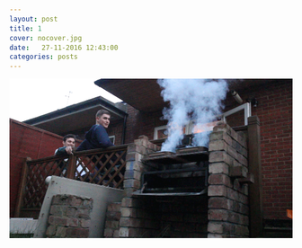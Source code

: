 ```yaml
---
layout: post
title: 1
cover: nocover.jpg
date:   27-11-2016 12:43:00
categories: posts
---
```


<img id="gif" src="/images/GIFs/bbq.gif" width="600">
